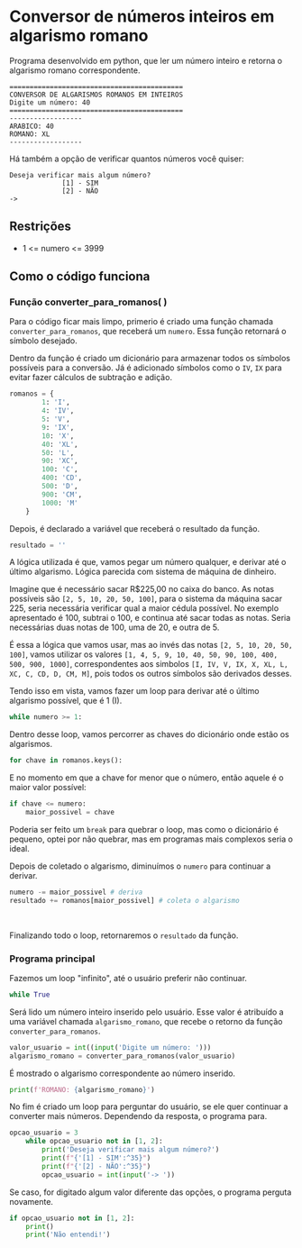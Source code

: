# Conversor de números inteiros em algarismo romano

Programa desenvolvido em python, que ler um número inteiro e retorna o algarismo romano correspondente.

```
===========================================
CONVERSOR DE ALGARISMOS ROMANOS EM INTEIROS
Digite um número: 40
===========================================
------------------
ARABICO: 40
ROMANO: XL
------------------
```

Há também a opção de verificar quantos números você quiser:

```
Deseja verificar mais algum número?
             [1] - SIM
             [2] - NÃO
->
```

## Restrições

- 1 <= numero <= 3999

## Como o código funciona

### Função converter_para_romanos( )

Para o código ficar mais limpo, primerio é criado uma função chamada `converter_para_romanos`, que receberá um `numero`. Essa função retornará o símbolo desejado.

Dentro da função é criado um dicionário para armazenar todos os símbolos possíveis para a conversão. Já é adicionado símbolos como o `IV`, `IX` para evitar fazer cálculos de subtração e adição.

```python
romanos = {
        1: 'I',
        4: 'IV',
        5: 'V',
        9: 'IX',
        10: 'X',
        40: 'XL',
        50: 'L',
        90: 'XC',
        100: 'C',
        400: 'CD',
        500: 'D',
        900: 'CM',
        1000: 'M'
    }
```

Depois, é declarado a variável que receberá o resultado da função.

```python
resultado = ''
```

A lógica utilizada é que, vamos pegar um número qualquer, e derivar até o último algarismo. Lógica parecida com sistema de máquina de dinheiro.

Imagine que é necessário sacar R$225,00 no caixa do banco. As notas possíveis são `[2, 5, 10, 20, 50, 100]`, para o sistema da máquina sacar 225, seria necessária verificar qual a maior cédula possível. No exemplo apresentado é 100, subtrai o 100, e continua até sacar todas as notas. Seria necessárias duas notas de 100, uma de 20, e outra de 5.

É essa a lógica que vamos usar, mas ao invés das notas `[2, 5, 10, 20, 50, 100]`, vamos utilizar os valores `[1, 4, 5, 9, 10, 40, 50, 90, 100, 400, 500, 900, 1000]`, correspondentes aos simbolos `[I, IV, V, IX, X, XL, L, XC, C, CD, D, CM, M]`, pois todos os outros símbolos são derivados desses.

Tendo isso em vista, vamos fazer um loop para derivar até o último algarismo possível, que é 1 (I).

```python
while numero >= 1:
```

Dentro desse loop, vamos percorrer as chaves do dicionário onde estão os algarismos.

```python
for chave in romanos.keys():
```

E no momento em que a chave for menor que o número, então aquele é o maior valor possível:

```python
if chave <= numero:
    maior_possivel = chave
```

Poderia ser feito um `break` para quebrar o loop, mas como o dicionário é pequeno, optei por não quebrar, mas em programas mais complexos seria o ideal.

Depois de coletado o algarismo, diminuímos o `numero` para continuar a derivar.

```python
numero -= maior_possivel # deriva
resultado += romanos[maior_possivel] # coleta o algarismo
```

<br>

Finalizando todo o loop, retornaremos o `resultado` da função.

### Programa principal

Fazemos um loop "infinito", até o usuário preferir não continuar.

```python
while True
```

Será lido um número inteiro inserido pelo usuário. Esse valor é atribuído a uma variável chamada `algarismo_romano`, que recebe o retorno da função `converter_para_romanos`.

```python
valor_usuario = int((input('Digite um número: ')))
algarismo_romano = converter_para_romanos(valor_usuario)
```

É mostrado o algarismo correspondente ao número inserido.

```python
print(f'ROMANO: {algarismo_romano}')
```

No fim é criado um loop para perguntar do usuário, se ele quer continuar a converter mais números. Dependendo da resposta, o programa para.

```python
opcao_usuario = 3
    while opcao_usuario not in [1, 2]:
        print('Deseja verificar mais algum número?')
        print(f"{'[1] - SIM':^35}")
        print(f"{'[2] - NÃO':^35}")
        opcao_usuario = int(input('-> '))
```

Se caso, for digitado algum valor diferente das opções, o programa perguta novamente.

```python
if opcao_usuario not in [1, 2]:
    print()
    print('Não entendi!')
```
